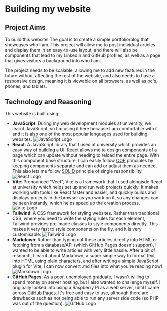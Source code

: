 # Building my website

## Project Aims
To build this website! The goal is to create a simple portfolio/blog that showcases who I am. This project will allow me to post individual articles and display them in an easy-to-use layout, and there will also be components that lead to my LinkedIn and GitHub profiles, as well as a page that gives visitors a background into who I am.

The project needs to be scalable, allowing me to add new features in the future without affecting the rest of the website, and also needs to have a responsive design, meaning it is viewable on all browsers, as well as pc's, phones, and tablets.

## Technology and Reasoning
This website is built using:
- **JavaScript**:
During my web development modules at university, we learnt JavaScript, so I'm using it here because I am comfortable with it and it is also one of the most popular languages used for building websites.
![JavaScript Logo](https://upload.wikimedia.org/wikipedia/commons/thumb/9/99/Unofficial_JavaScript_logo_2.svg/800px-Unofficial_JavaScript_logo_2.svg.png "JavaScript Logo")
- **React**:
A JavaScript library that I used at university which provides an easy way of building a UI. React allows me to design components of a page which can update without needing to reload the entire page. With this component base structure, I can easily follow [OOP](https://en.wikipedia.org/wiki/Object-oriented_programming) principles by keeping components separate and can add or adjust them as needed. This also lets me follow [SOLID](https://en.wikipedia.org/wiki/SOLID) principle of single responsibility.
![React Logo](https://static-00.iconduck.com/assets.00/react-original-wordmark-icon-840x1024-vhmauxp6.png "React Logo")
- **Vite**:
Pronounced "Veet", Vite is a framework that I used alongisde React at university which helps set up and run web projects quickly. It makes working with tools like React faster and easier, and quickly builds and displays projects in the browser as you work on it, so any changes can be seen instantly, which helps speed up the creation process.
![Vite Logo](https://upload.wikimedia.org/wikipedia/commons/thumb/f/f1/Vitejs-logo.svg/2078px-Vitejs-logo.svg.png "Vite Logo")
- **Tailwind**:
A CSS framework for styling websites. Rather than traditional CSS, where you need to write the styling rules for each element, Tailwind provides pre-made classes to style components directly. This makes it very fast to style components on the fly, and it is very customisable.
![Tailwind Logo](https://upload.wikimedia.org/wikipedia/commons/thumb/d/d5/Tailwind_CSS_Logo.svg/2560px-Tailwind_CSS_Logo.svg.png "Tailwind Logo")
- **Markdown**:
Rather than typing out these articles directly into HTML or fetching from a database/API (which GitHub Pages doesn't support), I wanted to be able to write articles with very little hassle. After a bit of research, I learnt about Markdown, a super simple way to format text into HTML using plain characters, and after writing a simple JavaScript plugin for Vite, I can now convert .md files into what you're reading now!
![Markdown Logo](https://markdown-here.com/img/icon256.png "Markdown Logo")
- **GitHub Pages**:
As a poor, unemployed graduate, I wasn't willing to spend money on server hosting, but I also wanted to challenge myself. I originally looked into using a Raspberry Pi as a web server, until I came across [GitHub Pages](https://pages.github.com/). It's free and easy to use, although there are drawbacks such as not being able to run any server side code (so PHP was out of the question).
![GitHub Logo](https://cdn-icons-png.flaticon.com/512/25/25231.png "GitHub Logo")